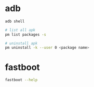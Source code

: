 # adb
```bash
adb shell

# list all apk
pm list packages -s

# uninstall apk
pm uninstall -k --user 0 <package name>

```

# fastboot
```bash
fastboot --help
```